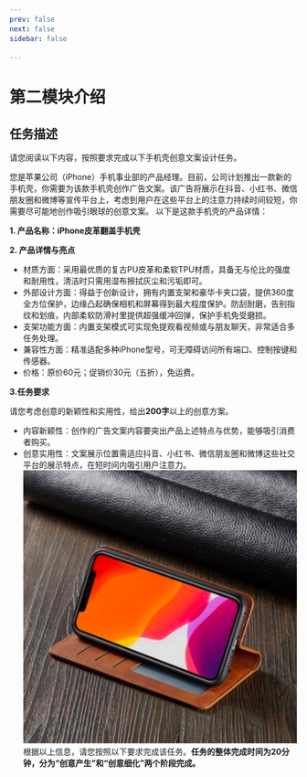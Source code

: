 ```yaml
---
prev: false
next: false
sidebar: false

---
```


<script setup>
import ChatGPT from '/.vitepress/components/ChatGPT.vue'
</script>
# 第二模块介绍

## 任务描述

请您阅读以下内容，按照要求完成以下手机壳创意文案设计任务。

您是苹果公司（iPhone）手机事业部的产品经理。目前，公司计划推出一款新的手机壳，你需要为该款手机壳创作广告文案。该广告将展示在抖音、小红书、微信朋友圈和微博等宣传平台上，考虑到用户在这些平台上的注意力持续时间较短，你需要尽可能地创作吸引眼球的创意文案。
以下是这款手机壳的产品详情：

**1. 产品名称：iPhone皮革翻盖手机壳**

**2. 产品详情与亮点**

- 材质方面：采用最优质的复古PU皮革和柔软TPU材质，具备无与伦比的强度和耐用性，清洁时只需用湿布擦拭灰尘和污垢即可。
- 外部设计方面：得益于创新设计，拥有内置支架和豪华卡夹口袋，提供360度全方位保护，边缘凸起确保相机和屏幕得到最大程度保护。防刮耐磨，告别指纹和划痕，内部柔软防滑衬里提供超强缓冲回弹，保护手机免受磨损。
- 支架功能方面：内置支架模式可实现免提观看视频或与朋友聊天，非常适合多任务处理。
- 兼容性方面：精准适配多种iPhone型号，可无障碍访问所有端口、控制按键和传感器。
- 价格：原价60元；促销价30元（五折），免运费。

**3.任务要求**

  请您考虑创意的新颖性和实用性，给出**200字**以上的创意方案。

- 内容新颖性：创作的广告文案内容要突出产品上述特点与优势，能够吸引消费者购买。
- 创意实用性：文案展示位置需适应抖音、小红书、微信朋友圈和微博这些社交平台的展示特点，在短时间内吸引用户注意力。
![Alt text](image.png)
根据以上信息，请您按照以下要求完成该任务。**任务的整体完成时间为20分钟，分为“创意产生”和“创意细化”两个阶段完成。**
## 
<NavButton 
  buttonText="开始限时任务！" 
  to="/second_A1"
  align="center"
/>
